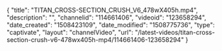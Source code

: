 {
    "title": "TITAN_CROSS-SECTION_CRUSH_V6_478wX405h.mp4",
    "description": "",
    "channelid": "114661406",
    "videoid": "123658294",
    "date_created": "1508423109",
    "date_modified": "1508775736",
    "type": "captivate",
    "layout": "channelVideo",
    "url": "\/latest-videos\/titan-cross-section-crush-v6-478wx405h-mp4\/114661406-123658294"
}